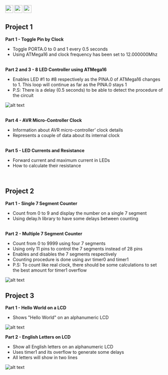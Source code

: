 <img src="https://img.shields.io/badge/version-1.0.0-success?style=flat" height=25px href="#"/> <img src="https://img.shields.io/badge/language-C-blue?style=flat" height=25px href="#"/> <img src="https://img.shields.io/badge/chip-ATMega16-orange?style=flat" height=25px href="#"/>

<h2>Project 1</h2>

<b>Part 1 - Toggle Pin by Clock</b>
<ul>
  <li>Toggle PORTA.0 to 0 and 1 every 0.5 seconds</li>
  <li>Using ATMega16 and clock frequency has been set to 12.000000Mhz</li>
</ul>

<br><b>Part 2 and 3 - 8 LED Controller using ATMega16</b>
<ul>
  <li>Enables LED #1 to #8 respectively as the PINA.0 of ATMega16 changes to 1. This loop will continue as far as the PINA.0 stays 1</li>
  <li>P.S: There is a delay (0.5 seconds) to be able to detect the procedure of the circuit</li>
</ul>

![alt text](https://i.postimg.cc/jdf9D1st/image.png)

<br><b>Part 4 - AVR Micro-Controller Clock</b>
<ul>
  <li>Information about AVR micro-controller’ clock details</li>
  <li>Represents a couple of data about its internal clock</li>
</ul>

<br><b>Part 5 - LED Currents and Resistance</b>
<ul>
  <li>Forward current and maximum current in LEDs</li>
  <li>How to calculate their resistance</li>
</ul>
<br>

<h2>Project 2</h2>

<b>Part 1 - Single 7 Segment Counter</b>
<ul>
  <li>Count from 0 to 9 and display the number on a single 7 segment</li>
  <li>Using delay.h library to have some delays between counting</li>
</ul>

<br><b>Part 2 - Multiple 7 Segment Counter</b>
<ul>
  <li>Count from 0 to 9999 using four 7 segments</li>
  <li>Using only 11 pins to control the 7 segments instead of 28 pins</li>
  <li>Enables and disables the 7 segments respectively</li>
  <li>Counting procedure is done using avr timer0 and timer1</li>
  <li>P.S: To count like real clock, there should be some calculations to set the best amount for timer1 overflow</li>
</ul>

![alt text](https://i.postimg.cc/8PvRDBtF/image.png)
<br>

<h2>Project 3</h2>

<b>Part 1 - Hello World on a LCD</b>
<ul>
  <li>Shows "Hello World" on an alphanumeric LCD</li>
</ul>

![alt text](https://i.postimg.cc/Y0PTxmF4/image.png)
<br>

<b>Part 2 - English Letters on LCD</b>
<ul>
  <li>Show all English letters on an alphanumeric LCD</li>
  <li>Uses timer1 and its overflow to generate some delays</li>
  <li>All letters will show in two lines</li>
</ul>

![alt text](https://i.postimg.cc/y8vgWB3b/English-Letters.gif)
<br>
